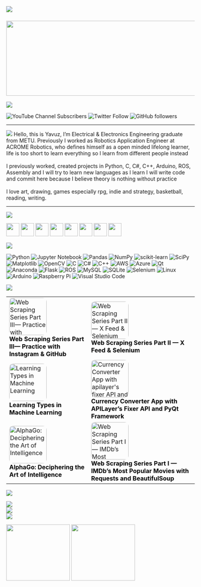 <img src="https://capsule-render.vercel.app/api?type=waving&color=30:DA3068,80:14469F&height=250&section=header&text=Hello%20There👋&animation=fadeIn&fontSize=90" />

### <img src="https://media.giphy.com/media/pIMlKqgdZgvo4/giphy.gif" height="200px" width="850px">
[![](https://visitcount.itsvg.in/api?id=yavuzCodiin&icon=9&color=6)](https://visitcount.itsvg.in) 

![YouTube Channel Subscribers](https://img.shields.io/youtube/channel/subscribers/UC-P2F9D65eXks4ORF1sFO1Q?logoColor=%DA3068CE&style=social) ![Twitter Follow](https://img.shields.io/twitter/follow/yavuz_ertugrull?logoColor=%2322FAAB&style=social) ![GitHub followers](https://img.shields.io/github/followers/yavuzCodiin?logoColor=%23CD6B00&style=social) 

---
<img src="https://capsule-render.vercel.app/api?type=rect&color=30:D7B8F3,80:B8B8F3&height=180&section=header&text=🤖About%20Me&fontSize=90" />
Hello, this is Yavuz, I’m Electrical & Electronics Engineering graduate from METU. Previously I worked as Robotics Application Engineer at ACROME Robotics, who defines himself as a open minded lifelong learner, life is too short to learn everything so I learn from different people instead<br><br>I previously worked, created projects in Python, C, C#, C++, Arduino, ROS, Assembly and I will try to learn new languages as I learn I will write code and commit here because I believe theory is nothing without practice<br><br>I love art, drawing, games especially rpg, indie and strategy, basketball, reading, writing.


---
<img src="https://capsule-render.vercel.app/api?type=rect&color=30:00C1D0,80:0A0F44&height=180&section=header&text=🌐Socials&fontSize=90" />

[<img src="https://img.icons8.com/external-fauzidea-gradient-fauzidea/344/external-website-online-learning-fauzidea-gradient-fauzidea-2.png" height="35" width="35px">](https://yavuzertugrul.com/) 
[<img src="https://img.icons8.com/nolan/344/steam--v1.png" height="35px" width="35px">](https://steamcommunity.com/profiles/76561198094163565/)
[<img src="https://img.icons8.com/nolan/344/twitter-squared.png" height="35px" width="35px">](https://twitter.com/yavuz_ertugrull)
[<img src="https://img.icons8.com/nolan/344/instagram-new.png" height="35px" width="35px">](https://www.instagram.com/yavuz_ertugrull/)
[<img src="https://img.icons8.com/nolan/344/linkedin.png" height="35px" width="35px">](https://www.linkedin.com/in/yavuz-ertu%C4%9Frul123/)
[<img src="https://img.icons8.com/nolan/344/reddit.png" height="35px" width="35px">](https://www.reddit.com/user/TheBigBadA_I)
[<img src="https://img.icons8.com/nolan/344/youtube-squared.png" height="35px" width="35px">](https://www.youtube.com/channel/UC-P2F9D65eXks4ORF1sFO1Q)
[<img src="https://img.icons8.com/nolan/344/headphones.png" height="35px" width="35px">](https://www.youtube.com/watch?v=35UImtLx8N4&list=PLLNrGtVmTmatsOIngvxS3UEHUzgZFgzc_)


<img src="https://capsule-render.vercel.app/api?type=rect&color=30:DAFF7D,80:B2EE9B&height=180&section=header&text=💻Tech%20Stack&fontSize=90" />

![Python](https://img.shields.io/badge/python-3670A0?style=for-the-badge&logo=python&logoColor=ffdd54) ![Jupyter Notebook](https://img.shields.io/badge/jupyter-%23FA0F00.svg?style=for-the-badge&logo=jupyter&logoColor=white) ![Pandas](https://img.shields.io/badge/pandas-%23150458.svg?style=for-the-badge&logo=pandas&logoColor=white) ![NumPy](https://img.shields.io/badge/numpy-%23013243.svg?style=for-the-badge&logo=numpy&logoColor=white) ![scikit-learn](https://img.shields.io/badge/scikit--learn-%23F7931E.svg?style=for-the-badge&logo=scikit-learn&logoColor=white) ![SciPy](https://img.shields.io/badge/SciPy-%230C55A5.svg?style=for-the-badge&logo=scipy&logoColor=%white) ![Matplotlib](https://img.shields.io/badge/Matplotlib-%23ffffff.svg?style=for-the-badge&logo=Matplotlib&logoColor=black) ![OpenCV](https://img.shields.io/badge/opencv-%23white.svg?style=for-the-badge&logo=opencv&logoColor=white)
![C](https://img.shields.io/badge/c-%2300599C.svg?style=for-the-badge&logo=c&logoColor=white) ![C#](https://img.shields.io/badge/c%23-%23239120.svg?style=for-the-badge&logo=csharp&logoColor=white) ![C++](https://img.shields.io/badge/c++-%2300599C.svg?style=for-the-badge&logo=c%2B%2B&logoColor=white) ![AWS](https://img.shields.io/badge/AWS-%23FF9900.svg?style=for-the-badge&logo=amazon-aws&logoColor=white) ![Azure](https://img.shields.io/badge/azure-%230072C6.svg?style=for-the-badge&logo=microsoftazure&logoColor=white) ![Qt](https://img.shields.io/badge/Qt-%23217346.svg?style=for-the-badge&logo=Qt&logoColor=white) ![Anaconda](https://img.shields.io/badge/Anaconda-%2344A833.svg?style=for-the-badge&logo=anaconda&logoColor=white) ![Flask](https://img.shields.io/badge/flask-%23000.svg?style=for-the-badge&logo=flask&logoColor=white) ![ROS](https://img.shields.io/badge/ros-%230A0FF9.svg?style=for-the-badge&logo=ros&logoColor=white) ![MySQL](https://img.shields.io/badge/mysql-%2300f.svg?style=for-the-badge&logo=mysql&logoColor=white) ![SQLite](https://img.shields.io/badge/sqlite-%2307405e.svg?style=for-the-badge&logo=sqlite&logoColor=white) ![Selenium](https://img.shields.io/badge/-selenium-%43B02A?style=for-the-badge&logo=selenium&logoColor=white) ![Linux](https://img.shields.io/badge/Linux-FCC624?style=for-the-badge&logo=linux&logoColor=black) ![Arduino](https://img.shields.io/badge/-Arduino-00979D?style=for-the-badge&logo=Arduino&logoColor=white) ![Raspberry Pi](https://img.shields.io/badge/-RaspberryPi-C51A4A?style=for-the-badge&logo=Raspberry-Pi) ![Visual Studio Code](https://img.shields.io/badge/Visual%20Studio%20Code-0078d7.svg?style=for-the-badge&logo=visual-studio-code&logoColor=white)

<img src="https://capsule-render.vercel.app/api?type=rect&color=30:350068,80:FF6978&height=180&section=header&text=%20✍️Recent%20Posts&fontSize=90" />

<table>
  <!-- ... previous rows ... -->
  <tr>
    <td>
      <a target="_blank" href="https://levelup.gitconnected.com/web-scraping-series-part-iii-practice-with-instagram-github-99359590198f">
        <img src="https://miro.medium.com/v2/resize:fit:1100/format:webp/1*2N1fMWzXoi2HHAdkCD-evw.png" alt="Web Scraping Series Part III— Practice with Instagram & GitHub" width="100px" style="border-radius: 10px;">
      </a>
      <br>
      <a target="_blank" href="https://levelup.gitconnected.com/web-scraping-series-part-iii-practice-with-instagram-github-99359590198f" style="text-decoration: none; color: #000;">
        <b>Web Scraping Series Part III— Practice with Instagram & GitHub</b>
      </a>
    </td>
    <td>
      <a target="_blank" href="https://levelup.gitconnected.com/web-scraping-series-part-ii-x-feed-selenium-c10ceb4b1a12">
        <img src="https://miro.medium.com/v2/resize:fit:1100/format:webp/1*wrPw23NO1dk0EqOzla9d-g.png" alt="Web Scraping Series Part II — X Feed & Selenium" width="100px" style="border-radius: 10px;">
      </a>
      <br>
      <a target="_blank" href="https://levelup.gitconnected.com/web-scraping-series-part-ii-x-feed-selenium-c10ceb4b1a12" style="text-decoration: none; color: #000;">
        <b>Web Scraping Series Part II — X Feed & Selenium</b>
      </a>
    </td>
  </tr>
  <tr>
    <td>
      <a target="_blank" href="https://yavuzertugrul.medium.com/learning-types-in-machine-learning-3754fc3da961">
        <img src="https://miro.medium.com/v2/resize:fit:4800/format:webp/0*_tRQvrOetkIkkUxs" alt="Learning Types in Machine Learning" width="100px" style="border-radius: 10px;">
      </a>
      <br>
      <a target="_blank" href="https://yavuzertugrul.medium.com/learning-types-in-machine-learning-3754fc3da961" style="text-decoration: none; color: #000;">
        <b>Learning Types in Machine Learning</b>
      </a>
    </td>
    <td>
      <a target="_blank" href="https://levelup.gitconnected.com/currency-converter-app-with-apilayers-fixer-api-and-pyqt-framework-43b2e4292d09">
        <img src="https://miro.medium.com/v2/resize:fit:4800/format:webp/1*S7Z2DdMv4_vLqqQDDIBdjA.png" alt="Currency Converter App with apilayer's fixer API and PyQt Framework" width="100px" style="border-radius: 10px;">
      </a>
      <br>
      <a target="_blank" href="https://levelup.gitconnected.com/currency-converter-app-with-apilayers-fixer-api-and-pyqt-framework-43b2e4292d09" style="text-decoration: none; color: #000;">
        <b>Currency Converter App with APILayer’s Fixer API and PyQt Framework</b>
      </a>
    </td>
  </tr>
  <tr>
    <td>
      <a target="_blank" href="https://yavuzertugrul.medium.com/alphago-deciphering-the-art-of-intelligence-04e975c71281">
        <img src="https://miro.medium.com/v2/resize:fit:4800/format:webp/1*qzVef-yk6DOg1sou_K1aCg.png" alt="AlphaGo: Deciphering the Art of Intelligence" width="100px" style="border-radius: 10px;">
      </a>
      <br>
      <a target="_blank" href="https://yavuzertugrul.medium.com/alphago-deciphering-the-art-of-intelligence-04e975c71281" style="text-decoration: none; color: #000;">
        <b>AlphaGo: Deciphering the Art of Intelligence</b>
      </a>
    </td>
    <td>
      <a target="_blank" href="https://levelup.gitconnected.com/web-scraping-series-part-i-imdbs-most-popular-movies-with-requests-and-beautifulsoup-19dfcc0f524a">
        <img src="https://miro.medium.com/v2/resize:fit:4800/format:webp/1*Mq13-M2iWlOs6L2ZTJQFnw.png" alt="Web Scraping Series Part I — IMDb’s Most Popular Movies with Requests and BeautifulSoup" width="100px" style="border-radius: 10px;">
      </a>
      <br>
      <a target="_blank" href="https://levelup.gitconnected.com/web-scraping-series-part-i-imdbs-most-popular-movies-with-requests-and-beautifulsoup-19dfcc0f524a" style="text-decoration: none; color: #000;">
        <b>Web Scraping Series Part I — IMDb’s Most Popular Movies with Requests and BeautifulSoup</b>
      </a>
    </td>
  </tr>
</table>



<img src="https://capsule-render.vercel.app/api?type=rect&color=30:91F1EF,80:FFD5E0&height=180&section=header&text=📊GitHub%20Stats&fontSize=90" />

![](https://github-readme-stats.vercel.app/api?username=yavuzCodiin&show_icons=true&theme=radical)<br/>
![](https://github-readme-streak-stats.herokuapp.com/?user=yavuzCodiin&theme=radical&hide_border=false)<br/>
![](https://github-readme-stats.vercel.app/api/top-langs/?username=yavuzCodiin&theme=radical&hide_border=false&include_all_commits=true&count_private=true&layout=compact)

<img src="https://gist.githubusercontent.com/terkelg/cbb2a0e0e1c3ea4414a6c3257ef22de9/raw/e2cd082c5aac5235c679b5b1ad7fd891a730d9f9/Left%2520Brain.gif" height="150px" width="170px"> <img src="https://gist.githubusercontent.com/terkelg/3c8178b314317c8cc13528bee8d722dc/raw/c0db106882c05e34ca008349f70641c12359ab70/Right%2520Brain.gif" height="150px" width="170px">
